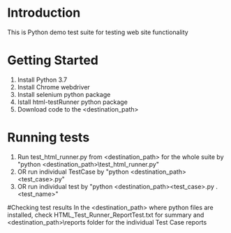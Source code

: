 # Introduction 
This is Python demo test suite for testing web site functionality

# Getting Started
1. Install Python 3.7
2. Install Chrome webdriver
3. Install selenium python package
4. Istall html-testRunner python package 
5. Download code to the <destination_path>

# Running tests
1. Run test_html_runner.py from <destination_path> for the whole suite by "python <destination_path>\test_html_runner.py" 
2. OR run individual TestCase by "python <destination_path>\<test_case>.py"
3. OR run individual test by "python <destination_path>\<test_case>.py <TestCaseName>.<test_name>"

#Checking test results
In the <destination_path> where python files are installed, check HTML_Test_Runner_ReportTest.txt for summary and <destination_path>\reports folder for the individual Test Case reports
